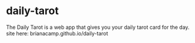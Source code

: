 # daily-tarot
The Daily Tarot is a web app that gives you your daily tarot card for the day. 
site here: brianacamp.github.io/daily-tarot
